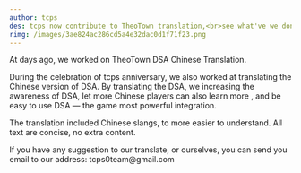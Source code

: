 ```yaml
---
author: tcps
des: tcps now contribute to TheoTown translation,<br>see what've we done.
rimg: /images/3ae824ac286cd5a4e32dac0d1f71f23.png
---
```

<p class="text">At days ago, we worked on TheoTown DSA Chinese Translation.</p>
<p class="text">During the celebration of tcps anniversary, we also worked at translating the Chinese version of DSA. By translating the DSA, we increasing the awareness of DSA, let more Chinese players can also learn more , and be easy to use DSA &mdash; the game most powerful integration.</p>
<p class="text">The translation included Chinese slangs, to more easier to understand. All text are concise, no extra content.</p>
<p class="text">If you have any suggestion to our translate, or ourselves, you can send you email to our address: tcps0team@gmail.com</p>
